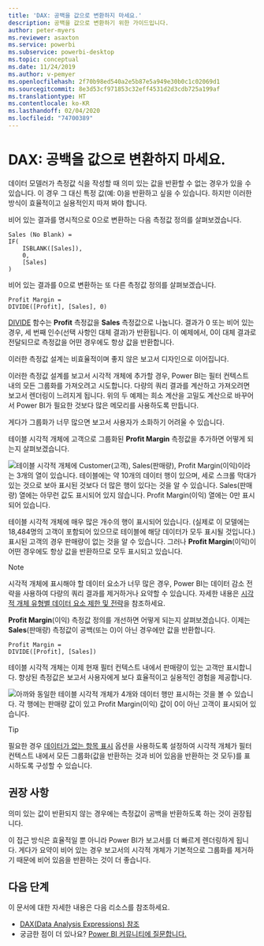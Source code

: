 ```yaml
---
title: 'DAX: 공백을 값으로 변환하지 마세요.'
description: 공백을 값으로 변환하기 위한 가이드입니다.
author: peter-myers
ms.reviewer: asaxton
ms.service: powerbi
ms.subservice: powerbi-desktop
ms.topic: conceptual
ms.date: 11/24/2019
ms.author: v-pemyer
ms.openlocfilehash: 2f70b98ed540a2e5b87e5a949e30b0c1c02069d1
ms.sourcegitcommit: 8e3d53cf971853c32eff4531d2d3cdb725a199af
ms.translationtype: HT
ms.contentlocale: ko-KR
ms.lasthandoff: 02/04/2020
ms.locfileid: "74700389"
---
```

# <a name="dax-avoid-converting-blanks-to-values"></a>DAX: 공백을 값으로 변환하지 마세요.

데이터 모델러가 측정값 식을 작성할 때 의미 있는 값을 반환할 수 없는 경우가 있을 수 있습니다. 이 경우 그 대신 특정 값(예: 0)을 반환하고 싶을 수 있습니다. 하지만 이러한 방식이 효율적이고 실용적인지 따져 봐야 합니다.

비어 있는 결과를 명시적으로 0으로 변환하는 다음 측정값 정의를 살펴보겠습니다.

```dax
Sales (No Blank) =
IF(
    ISBLANK([Sales]),
    0,
    [Sales]
)
```

비어 있는 결과를 0으로 변환하는 또 다른 측정값 정의를 살펴보겠습니다.

```dax
Profit Margin =
DIVIDE([Profit], [Sales], 0)
```

[DIVIDE](/dax/divide-function-dax) 함수는 **Profit** 측정값을 **Sales** 측정값으로 나눕니다. 결과가 0 또는 비어 있는 경우, 세 번째 인수(선택 사항인 대체 결과)가 반환됩니다. 이 예제에서, 0이 대체 결과로 전달되므로 측정값을 어떤 경우에도 항상 값을 반환합니다.

이러한 측정값 설계는 비효율적이며 좋지 않은 보고서 디자인으로 이어집니다.

이러한 측정값 설계를 보고서 시각적 개체에 추가할 경우, Power BI는 필터 컨텍스트 내의 모든 그룹화를 가져오려고 시도합니다. 다량의 쿼리 결과를 계산하고 가져오려면 보고서 렌더링이 느려지게 됩니다. 위의 두 예제는 희소 계산을 고밀도 계산으로 바꾸어서 Power BI가 필요한 것보다 많은 메모리를 사용하도록 만듭니다.

게다가 그룹화가 너무 많으면 보고서 사용자가 소화하기 어려울 수 있습니다.

테이블 시각적 개체에 고객으로 그룹화된 **Profit Margin** 측정값을 추가하면 어떻게 되는지 살펴보겠습니다.

![테이블 시각적 개체에 Customer(고객), Sales(판매량), Profit Margin(이익)이라는 3개의 열이 있습니다. 테이블에는 약 10개의 데이터 행이 있으며, 세로 스크롤 막대가 있는 것으로 보아 표시된 것보다 더 많은 행이 있다는 것을 알 수 있습니다. Sales(판매량) 열에는 아무런 값도 표시되어 있지 않습니다. Profit Margin(이익) 열에는 0만 표시되어 있습니다.](media/dax-avoid-converting-blank/table-visual-poor.png)

테이블 시각적 개체에 매우 많은 개수의 행이 표시되어 있습니다. (실제로 이 모델에는 18,484명의 고객이 포함되어 있으므로 테이블에 해당 데이터가 모두 표시될 것입니다.) 표시된 고객의 경우 판매량이 없는 것을 알 수 있습니다. 그러나 **Profit Margin**(이익)이 어떤 경우에도 항상 값을 반환하므로 모두 표시되고 있습니다.

> [!NOTE]
> 시각적 개체에 표시해야 할 데이터 요소가 너무 많은 경우, Power BI는 데이터 감소 전략을 사용하여 다량의 쿼리 결과를 제거하거나 요약할 수 있습니다. 자세한 내용은 [시각적 개체 유형별 데이터 요소 제한 및 전략](../visuals/power-bi-data-points.md)을 참조하세요.

**Profit Margin**(이익) 측정값 정의를 개선하면 어떻게 되는지 살펴보겠습니다. 이제는 **Sales**(판매량) 측정값이 공백(또는 0)이 아닌 경우에만 값을 반환합니다.

```dax
Profit Margin =
DIVIDE([Profit], [Sales])
```

테이블 시각적 개체는 이제 현재 필터 컨텍스트 내에서 판매량이 있는 고객만 표시합니다. 향상된 측정값은 보고서 사용자에게 보다 효율적이고 실용적인 경험을 제공합니다.

![아까와 동일한 테이블 시각적 개체가 4개와 데이터 행만 표시하는 것을 볼 수 있습니다. 각 행에는 판매량 값이 있고 Profit Margin(이익) 값이 0이 아닌 고객이 표시되어 있습니다.](media/dax-avoid-converting-blank/table-visual-good.png)

> [!TIP]
> 필요한 경우 [데이터가 없는 항목 표시](../desktop-show-items-no-data.md) 옵션을 사용하도록 설정하여 시각적 개체가 필터 컨텍스트 내에서 모든 그룹화(값을 반환하는 것과 비어 있음을 반환하는 것 모두)를 표시하도록 구성할 수 있습니다.

## <a name="recommendation"></a>권장 사항

의미 있는 값이 반환되지 않는 경우에는 측정값이 공백을 반환하도록 하는 것이 권장됩니다.

이 접근 방식은 효율적일 뿐 아니라 Power BI가 보고서를 더 빠르게 렌더링하게 됩니다. 게다가 요약이 비어 있는 경우 보고서의 시각적 개체가 기본적으로 그룹화를 제거하기 때문에 비어 있음을 반환하는 것이 더 좋습니다.

## <a name="next-steps"></a>다음 단계

이 문서에 대한 자세한 내용은 다음 리소스를 참조하세요.

- [DAX(Data Analysis Expressions) 참조](/dax/)
- 궁금한 점이 더 있나요? [Power BI 커뮤니티에 질문합니다.](https://community.powerbi.com/)
